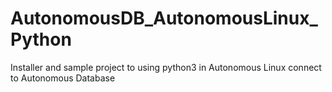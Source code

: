 # AutonomousDB_AutonomousLinux_Python
Installer and sample project to using python3 in Autonomous Linux connect to Autonomous Database
